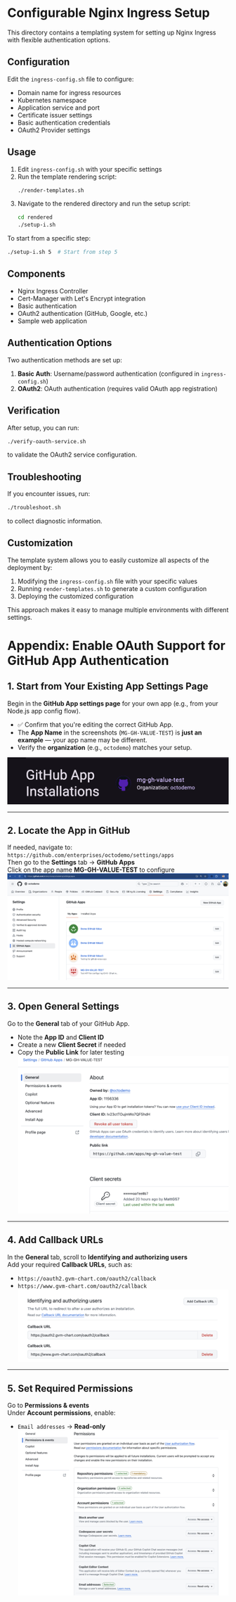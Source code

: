 # Configurable Nginx Ingress Setup

This directory contains a templating system for setting up Nginx Ingress with flexible authentication options.

## Configuration

Edit the `ingress-config.sh` file to configure:

- Domain name for ingress resources
- Kubernetes namespace
- Application service and port
- Certificate issuer settings
- Basic authentication credentials 
- OAuth2 Provider settings

## Usage

1. Edit `ingress-config.sh` with your specific settings
2. Run the template rendering script:
   ```bash
   ./render-templates.sh
   ```
3. Navigate to the rendered directory and run the setup script:
   ```bash
   cd rendered
   ./setup-i.sh
   ```

To start from a specific step:
```bash
./setup-i.sh 5  # Start from step 5
```

## Components

- Nginx Ingress Controller
- Cert-Manager with Let's Encrypt integration
- Basic authentication
- OAuth2 authentication (GitHub, Google, etc.)
- Sample web application

## Authentication Options

Two authentication methods are set up:
1. **Basic Auth**: Username/password authentication (configured in `ingress-config.sh`)
2. **OAuth2**: OAuth authentication (requires valid OAuth app registration)

## Verification

After setup, you can run:
```bash
./verify-oauth-service.sh
```
to validate the OAuth2 service configuration.

## Troubleshooting

If you encounter issues, run:
```bash
./troubleshoot.sh
```
to collect diagnostic information.

## Customization

The template system allows you to easily customize all aspects of the deployment by:

1. Modifying the `ingress-config.sh` file with your specific values
2. Running `render-templates.sh` to generate a custom configuration
3. Deploying the customized configuration

This approach makes it easy to manage multiple environments with different settings.

# Appendix: Enable OAuth Support for GitHub App Authentication

## 1. Start from Your Existing App Settings Page
Begin in the **GitHub App settings page** for your own app (e.g., from your Node.js app config flow).

- ✅ Confirm that you're editing the correct GitHub App.
- The **App Name** in the screenshots (`MG-GH-VALUE-TEST`) is **just an example** — your app name may be different.
- Verify the **organization** (e.g., `octodemo`) matches your setup.

![Value App Settings page](image-1.png)

---

## 2. Locate the App in GitHub
If needed, navigate to: `https://github.com/enterprises/octodemo/settings/apps`  
Then go to the **Settings** tab → **GitHub Apps**  
Click on the app name **MG-GH-VALUE-TEST** to configure  
![App List for Org/Enterprise in GitHub](image.png)

---

## 3. Open General Settings
Go to the **General** tab of your GitHub App.  
- Note the **App ID** and **Client ID**
- Create a new **Client Secret** if needed  
- Copy the **Public Link** for later testing  
![General Settings-Note the ClientID and ClientSecret](image-4.png)

---

## 4. Add Callback URLs
In the **General** tab, scroll to **Identifying and authorizing users**  
Add your required **Callback URLs**, such as:
- `https://oauth2.gvm-chart.com/oauth2/callback`
- `https://www.gvm-chart.com/oauth2/callback`  
![Callback URLs](image-2.png)

---

## 5. Set Required Permissions
Go to **Permissions & events**  
Under **Account permissions**, enable:
- `Email addresses` → **Read-only**  
![Permissions Page in Github for the APP](image-3.png)
